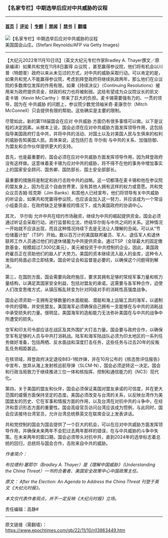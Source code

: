 ### 【名家专栏】中期选举后应对中共威胁的议程

---

#### [首页](../../../..?n13863449) &nbsp;|&nbsp; [评论](../../../../../epoch-comment?n13863449) &nbsp;|&nbsp; [专题](../../../../../epoch-special?n13863449) &nbsp;|&nbsp; [禁闻](../../../../../epoch-news?n13863449) &nbsp;|&nbsp; [禁书](../../../../../books?n13863449) &nbsp;|&nbsp; [翻墙](https://github.com/gfw-breaker/nogfw/blob/master/README.md?n13863449)


<div><img alt="【名家专栏】中期选举后应对中共威胁的议程" class="attachment-djy_600_400 size-djy_600_400 wp-post-image" src="https://i.epochtimes.com/assets/uploads/2022/11/id13863452-GettyImages-1242255311-1200x800-600x400.jpeg"/>
<div class="caption">
 美国国会山庄。(Stefani Reynolds/AFP via Getty Images)
</div></div><hr/><div class="post_content" id="artbody" itemprop="articleBody">
 <!-- article content begin -->
 <p>
  【大纪元2022年11月10日讯】（英文大纪元专栏作家Bradley A. Thayer撰文／原泉编译）如果共和党在11月8日赢得
  <ok href="https://www.epochtimes.com/gb/tag/%E4%BC%97%E8%AE%AE%E9%99%A2.html">
   众议院
  </ok>
  ，甚至赢得参议院，他们将有机会以川普（特朗普）政府以来从未见过的方式，对中共的威胁采取行动。可以肯定的是，如果共和党人不能赢得参议院，考虑到拜登政府将继续执政两年，那么他们在众议院的多数席位发挥的作用有限。如果《持续决议》（Continuing Resolutions）被用来为政府提供资金，财政的权力也将被削弱。这给有望成为众议院议长的凯文‧麦卡锡（Kevin McCarthy ）带来了巨大的负担。麦卡锡需要强有力的、一贯的领导，因为在
  <ok href="https://www.epochtimes.com/gb/tag/%E4%B8%AD%E5%85%B1%E5%A8%81%E8%83%81.html">
   中共威胁
  </ok>
  的问题上，参议院少数党领袖米奇‧麦康奈尔（Mitch McConnell）只会提供有限的帮助。这些确实是主要的限制。
 </p>
 <p>
  尽管如此，新的第118届国会在应对
  <ok href="https://www.epochtimes.com/gb/tag/%E4%B8%AD%E5%85%B1%E5%A8%81%E8%83%81.html">
   中共威胁
  </ok>
  方面仍有很多事情可以做。以下是议程的决定因素。从根本上说，国会必须在应对中共威胁方面发挥领导作用，这包括指导美国政府打击中共，并将中共的活动、对国土以及对美国人民与生俱来的权利的威胁告知美国人民。具体来说，这包括打击
  <ok href="https://www.epochtimes.com/gb/tag/%E5%8D%8E%E5%B0%94%E8%A1%97.html">
   华尔街
  </ok>
  与中共的关系、加强防御、为盟友和合作伙伴提供更大的支持。
 </p>
 <p>
  首先，也是最重要的，国会必须在应对中共威胁方面发挥领导作用，因为拜登政府没有这样做。这意味着麦卡锡为应对中共的威胁，将不得不在他的事务中增加事实上的国家安全顾问、国务卿、国防部长、国土安全部部长。
 </p>
 <p>
  最重要的措施将是制定和执行击败中共的战略。这一切都落在麦卡锡和他在参议院的盟友身上，因为在这个自由世界里，没有其他人拥有这样的权力或意愿。共和党众议员吉姆‧班克斯（Jim Banks）和其他人已经宣布，他们将领导有关中共威胁的听证会，如果共和党赢得参议院，也应该会加入这一努力，并应该成为一个常设小组委员会，在政府缺乏足够重视的情况下，成为美国政府的协调中心。
 </p>
 <p>
  其次，
  <ok href="https://www.epochtimes.com/gb/tag/%E5%8D%8E%E5%B0%94%E8%A1%97.html">
   华尔街
  </ok>
  允许中共在纽约市场融资，继续为中共的崛起提供资金。国会必须通过听证会采取行动，进行监督和立法，终结华尔街与中共之间的关系。这种情况一开始就不应该出现，而且这种情况持续下去是无法让人理解的丑闻。可以从“节俭储蓄计划”（TSP）开始。数以百万计的美国联邦雇员、军人、退伍军人和退休联邦工作人员通过他们的退休储蓄为中共提供资金。通过TSP（全球最大的固定缴款基金，规模超过7,300亿美元），美元被投资于中共控制的企业。因此，美国政府雇员正在资助他们的敌人扩大势力。美国的资本继续流入敌人的金库，这种令人发指的局面必须立即结束。国会听证会和监督是必要的，以确保这个问题得到解决。
 </p>
 <p>
  第三，在国防方面，国会需要向政府施压，要求其拥有足够的常规军事力量和核力量结构，以满足其国家安全利益，包括对盟友的承诺。这需要与各军种合作，迫使人们改变思维方式，从镇压叛乱转变为针对同级对手的消耗性高强度战争。
 </p>
 <p>
  国会必须资助一支拥有足够数量的水面舰艇、潜艇和海上运输工具的海军，以遏制中共的侵略，并安抚盟友。美国海军必须确保自己拥有一支能够在与中共的消耗战中承受损失的力量。很明显，美国海军的造船能力无法弥补美国在与中共的战争中所遭受的损失。
 </p>
 <p>
  空军和印太司令部应该在战区及其外围扩大打击力量。国会要与政府合作，以确保空军有足够的人员与中共打消耗战。陆军和海军陆战队必须为印太地区的一系列任务做好准备，包括两栖、反水面战和深度打击任务，这些任务与过去20年的反叛乱任务相距甚远。
 </p>
 <p>
  在核领域，拜登政府决定退役B83-1核炸弹，并在10月公布的《核态势评估报告》中宣布，放弃从海上发射核巡航导弹（SLCM-N），国会必须逆转这一决定。国会和行政当局致力于继续推进三位一体和核指挥、控制和通信能力的（NC3）现代化。
 </p>
 <p>
  第四，关于美国的盟友和伙伴，国会必须保证美国对盟友承诺的可信度，并在更大范围的威慑方面保持坚定的态度。美国必须改变与台湾的关系，以反映台湾作为美国盟友的历史、它在军事和情报方面的作用，以及台湾在对抗中共的斗争中，在经济和意识形态方面的重要性。国会高级官员访问台湾应该成为惯例，与此同时，国会应该接待台湾官员，允许台湾总统蔡英文在联席会议上发表讲话。
 </p>
 <p>
  共和党控制的国会为国会提供了一个巨大的机会，可以在应对中共威胁方面发挥领导作用，并确保未来两年不会犯过去两年那样的错误，在与中共威胁的斗争中失策。在未来两年的窗口期，国会必须带头对抗中共，直到2024年的选举标志着总统的回归，总统将与国会合作，击败来自中共的威胁。
 </p>
 <p>
  <em>
   作者简介：
  </em>
 </p>
 <p>
  <em>
   布拉德利‧塞耶尔（Bradley A. Thayer）是《理解中国威胁》（Understanding the China Threat）一书的合著者、美国安全政策中心中国政策主任。
  </em>
 </p>
 <p>
  <em>
   原文：
   <ok href="https://www.theepochtimes.com/after-the-election-an-agenda-to-address-the-china-threat_4837073.html" rel="noopener noreferrer" target="_blank">
    After the Election: An Agenda to Address the China Threat
   </ok>
   刊登于英文《大纪元时报》。
  </em>
 </p>
 <p>
  <em>
   本文仅代表作者观点，并不一定反映《大纪元时报》立场。
  </em>
 </p>
 <p>
  责任编辑：高静#
 </p>
 <!-- article content end -->
 <div id="below_article_ad">
 </div>
</div>


---

原文链接（需翻墙）：https://www.epochtimes.com/gb/22/11/10/n13863449.htm